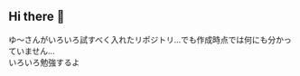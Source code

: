 ## Hi there 👋
ゆ～さんがいろいろ試すべく入れたリポジトリ...でも作成時点では何にも分かっていません...<br>
いろいろ勉強するよ
<!--
**yuusaan/yuusaan** is a ✨ _special_ ✨ repository because its `README.md` (this file) appears on your GitHub profile.

Here are some ideas to get you started:

- 🔭 I’m currently working on ...
- 🌱 I’m currently learning ...
- 👯 I’m looking to collaborate on ...
- 🤔 I’m looking for help with ...
- 💬 Ask me about ...
- 📫 How to reach me: ...
- 😄 Pronouns: ...
- ⚡ Fun fact: ...
-->
